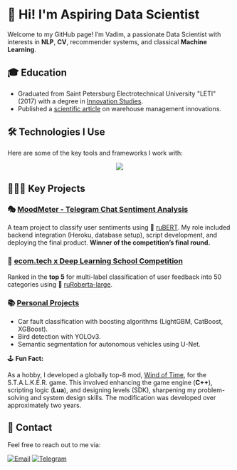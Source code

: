 # 👋 Hi! I'm Aspiring Data Scientist  

Welcome to my GitHub page! I’m Vadim, a passionate Data Scientist with interests in **NLP**, **CV**, recommender systems, and classical **Machine Learning**.  

## 🎓 Education  

* Graduated from Saint Petersburg Electrotechnical University "LETI" (2017) with a degree in [Innovation Studies](https://abit.etu.ru/ru/postupayushhim/bakalavriat-i-specialitet/napravleniya-podgotovki/innovatika).  
* Published a [scientific article](https://ieeexplore.ieee.org/document/7910814) on warehouse management innovations.

## 🛠️ Technologies I Use  

Here are some of the key tools and frameworks I work with:

<p align="center">
  <a href="https://go-skill-icons.vercel.app/">
    <img src="https://go-skill-icons.vercel.app/api/icons?i=ubuntu,pycharm,pytorch,huggingface,postgres,matplotlib,langchain,jupyter,docker,streamlit,numpy,pandas&theme=dark" />
  </a>
</p>

## 👩🏻‍💻 Key Projects  

### 🎭 [MoodMeter - Telegram Chat Sentiment Analysis](https://github.com/metanovus/MoodMeter)  
A team project to classify user sentiments using 🤗 [ruBERT](https://huggingface.co/blanchefort/rubert-base-cased-sentiment-rurewiews). My role included backend integration (Heroku, database setup), script development, and deploying the final product. **Winner of the competition’s final round.**  

### 💫 [ecom.tech x Deep Learning School Competition](https://github.com/metanovus/ecom-tech-nlp-comp)  
Ranked in the **top 5** for multi-label classification of user feedback into 50 categories using 🤗 [ruRoberta-large](https://huggingface.co/ai-forever/ruRoberta-large).  

### 📚 [Personal Projects](https://github.com/metanovus/my-projects)
- Car fault classification with boosting algorithms (LightGBM, CatBoost, XGBoost).  
- Bird detection with YOLOv3.  
- Semantic segmentation for autonomous vehicles using U-Net.  

🕹️ **Fun Fact:**  

As a hobby, I developed a globally top-8 mod, [Wind of Time](https://ap-pro.ru/stuff/zov_pripjati/veter-vremeni-r201/), for the S.T.A.L.K.E.R. game. This involved enhancing the game engine (**C++**), scripting logic (**Lua**), and designing levels (SDK), sharpening my problem-solving and system design skills. The modification was developed over approximately two years.

## 💬 Contact  

Feel free to reach out to me via:  

[![Email](https://img.shields.io/badge/-Email-D14836?style=flat&logo=Gmail&logoColor=white)](mailto:metanovus@mail.ru) 
[![Telegram](https://img.shields.io/badge/-Telegram-2CA5E0?style=flat&logo=Telegram&logoColor=white)](https://t.me/samoilov_vadim)
